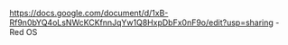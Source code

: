 https://docs.google.com/document/d/1xB-Rf9n0bYQ4oLsNWcKCKfnnJqYw1Q8HxpDbFx0nF9o/edit?usp=sharing - Red OS
